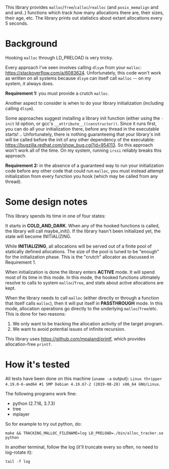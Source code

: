 This library provides `malloc`/`free`/`calloc`/`realloc` (and `posix_memalign`
and and and..)  functions which track how many allocations there are, their
sizes, their age, etc. The library prints out statistics about extant
allocations every 5 seconds.

# Background

Hooking `malloc` through LD_PRELOAD is very tricky.

Every approach I've seen involves calling `dlsym` from your `malloc`:
<https://stackoverflow.com/a/6083624>. Unfortunately, this code won't work as
written on all systems because `dlsym` can itself call `malloc` -- on my
system, it always does.

**Requirement 1:** you must provide a crutch `malloc`.

Another aspect to consider is when to do your library initialization (including
calling `dlsym`).

Some approaches suggest installing a library init function (either using the
`-init` ld option, or gcc's `__attribute__((constructor))`. Since it runs
first, you can do all your initialization there, before any thread in the
executable starts! .. Unfortunately, there is nothing guaranteeing that your
library's init will be called before the init of any other dependency of the
executable: <https://bugzilla.redhat.com/show_bug.cgi?id=954113>. So this
approach won't work all of the time. On my system, running `irssi` reliably
breaks this approach.

**Requirement 2:** in the absence of a guaranteed way to run your
initialization code before any other code that could run `malloc`, you must
instead attempt initialization from every function you hook (which may be
called from any thread).

# Some design notes

This library spends its time in one of four states:

It starts in **COLD_AND_DARK**. When any of the hooked functions is called, the
library will call maybe_init(). If the library hasn't been initialized yet, the
state will become INITIALIZING.

While **INITIALIZING**, all allocations will be served out of a finite pool of
statically defined allocations. The size of the pool is tuned to be "enough"
for the initialization phase. This is the "crutch" allocator as discussed in
Requirement 1.

When initialization is done the library enters **ACTIVE** mode. It will spend
most of its time in this mode. In this mode, the hooked functions ultimately
resolve to calls to system `malloc`/`free`, and stats about active allocations
are kept.

When the library needs to call `malloc` (either directly or through
a function that itself calls `malloc`), then it will put itself in **PASSTHROUGH**
mode. In this mode, allocation operations go directly to the underlying
`malloc`/`free`/etc. This is done for two reasons:
1) We only want to be tracking the allocation activity of the target program.
2) We want to avoid potential issues of infinite recursion.

This library uses <https://github.com/mpaland/printf>, which provides
allocation-free `printf`.

# How it's tested

All tests have been done on this machine (`uname -a` output): `Linux thripper
4.19.0-6-amd64 #1 SMP Debian 4.19.67-2 (2019-08-28) x86_64 GNU/Linux`.

The following programs work fine:
* python (2.7.16, 3.7.3)
* tree
* mplayer

So for example to try out python, do:
```
make && TRACKING_MALLOC_FILENAME=log LD_PRELOAD=./bin/alloc_tracker.so python
```

In another terminal, follow the log (it'll truncate every so often, no need to
log-rotate it):
```
tail -f log
```
